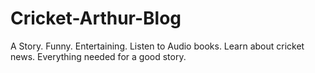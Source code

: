 # Cricket-Arthur-Blog
A Story. Funny. Entertaining. Listen to Audio books. Learn about cricket news. Everything needed for a good story.
